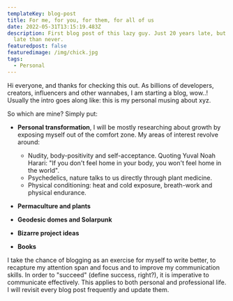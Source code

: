 ```yaml
---
templateKey: blog-post
title: For me, for you, for them, for all of us
date: 2022-05-31T13:15:19.483Z
description: First blog post of this lazy guy. Just 20 years late, but better
  late than never.
featuredpost: false
featuredimage: /img/chick.jpg
tags:
  - Personal
---
```

Hi everyone, and thanks for checking this out. As billions of developers, creators, influencers and other wannabes, I am starting a blog, wow..! Usually the intro goes along like: this is my personal musing about xyz.

So which are mine? Simply put:

* **Personal transformation**, I will be mostly researching about growth by exposing myself out of the comfort zone. My areas of interest revolve around:

  * Nudity, body-positivity and self-acceptance. Quoting Yuval Noah Harari: "If you don't feel home in your body, you won't feel home in the world". 
  * Psychedelics, nature talks to us directly through plant medicine.
  * Physical conditioning: heat and cold exposure, breath-work and physical endurance.
* **Permaculture and plants**
* **Geodesic domes and Solarpunk**
* **Bizarre project ideas**
* **Books**

I take the chance of blogging as an exercise for myself to write better, to recapture my attention span and focus and to improve my communication skills. In order to "succeed" (define success, right?), it is imperative to communicate effectively. This applies to both personal and professional life. I will revisit every blog post frequently and update them.